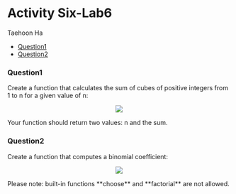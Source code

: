 Activity Six-Lab6
================
Taehoon Ha

-   [Question1](#question1)
-   [Question2](#question2)

### Question1

Create a function that calculates the sum of cubes of positive integers from 1 to n for a given value of n:

<p align="center">
<img src = 'https://ws2.sinaimg.cn/large/006tNbRwly1fwruwfxockj301r01w3ya.jpg'>
</p>
Your function should return two values: n and the sum.

### Question2

Create a function that computes a binomial coefficient:

<p align="center">
<img src = 'https://ws1.sinaimg.cn/large/006tNbRwly1fwruvsl619j301g01igld.jpg'>
</p>
Please note: built-in functions **choose** and **factorial** are not allowed.
